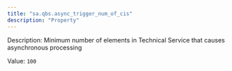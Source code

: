 ```yaml
---
title: "sa.qbs.async_trigger_num_of_cis"
description: "Property"
---
```


Description: Minimum number of elements in Technical Service that causes asynchronous processing

Value: `100`